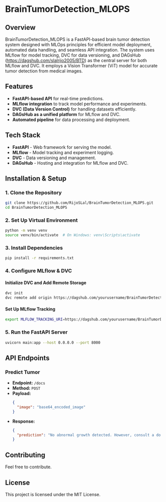 # BrainTumorDetection_MLOPS

## Overview
BrainTumorDetection_MLOPS is a FastAPI-based brain tumor detection system designed with MLOps principles for efficient model deployment, automated data handling, and seamless API integration. The system uses MLflow for model tracking, DVC for data versioning, and DAGsHub (https://dagshub.com/slalrijo2005/BTD) as the central server for both MLflow and DVC. It employs a Vision Transformer (ViT) model for accurate tumor detection from medical images.

## Features
- **FastAPI-based API** for real-time predictions.
- **MLflow integration** to track model performance and experiments.
- **DVC (Data Version Control)** for handling datasets efficiently.
- **DAGsHub as a unified platform** for MLflow and DVC.
- **Automated pipeline** for data processing and deployment.

## Tech Stack
- **FastAPI** - Web framework for serving the model.
- **MLflow** - Model tracking and experiment logging.
- **DVC** - Data versioning and management.
- **DAGsHub** - Hosting and integration for MLflow and DVC.

## Installation & Setup

### 1. Clone the Repository
```bash
git clone https://github.com/RijoSLal/BrainTumorDetection_MLOPS.git
cd BrainTumorDetection_MLOPS
```

### 2. Set Up Virtual Environment
```bash
python -m venv venv
source venv/bin/activate  # On Windows: venv\Scripts\activate
```

### 3. Install Dependencies
```bash
pip install -r requirements.txt
```

### 4. Configure MLflow & DVC
#### Initialize DVC and Add Remote Storage
```bash
dvc init
dvc remote add origin https://dagshub.com/yourusername/BrainTumorDetection_MLOPS.dvc
```
#### Set Up MLflow Tracking
```bash
export MLFLOW_TRACKING_URI=https://dagshub.com/yourusername/BrainTumorDetection_MLOPS.mlflow
```

### 5. Run the FastAPI Server
```bash
uvicorn main:app --host 0.0.0.0 --port 8000
```

## API Endpoints

### **Predict Tumor**
- **Endpoint:** `/docs`
- **Method:** `POST`
- **Payload:**
  ```json
  {
    "image": "base64_encoded_image"
  }
  ```
- **Response:**
  ```json
  {
    "prediction": "No abnormal growth detected. However, consult a doctor for confirmation"
  }
  ```

## Contributing
Feel free to contribute.

## License
This project is licensed under the MIT License.

